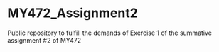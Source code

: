 # MY472_Assignment2
Public repository to fulfill the demands of Exercise 1 of the summative assignment #2 of MY472
